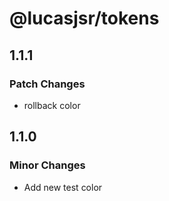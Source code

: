 # @lucasjsr/tokens

## 1.1.1

### Patch Changes

- rollback color

## 1.1.0

### Minor Changes

- Add new test color
